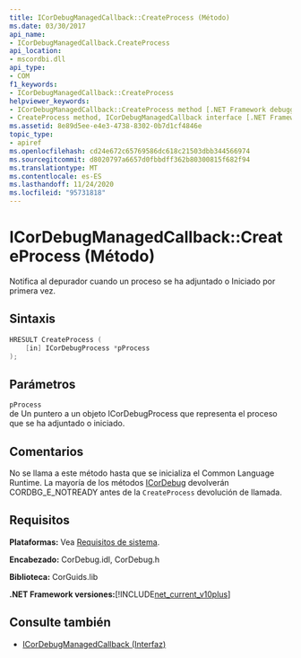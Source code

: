 ```yaml
---
title: ICorDebugManagedCallback::CreateProcess (Método)
ms.date: 03/30/2017
api_name:
- ICorDebugManagedCallback.CreateProcess
api_location:
- mscordbi.dll
api_type:
- COM
f1_keywords:
- ICorDebugManagedCallback::CreateProcess
helpviewer_keywords:
- ICorDebugManagedCallback::CreateProcess method [.NET Framework debugging]
- CreateProcess method, ICorDebugManagedCallback interface [.NET Framework debugging]
ms.assetid: 8e89d5ee-e4e3-4738-8302-0b7d1cf4846e
topic_type:
- apiref
ms.openlocfilehash: cd24e672c65769586dc618c21503dbb344566974
ms.sourcegitcommit: d8020797a6657d0fbbdff362b80300815f682f94
ms.translationtype: MT
ms.contentlocale: es-ES
ms.lasthandoff: 11/24/2020
ms.locfileid: "95731818"
---
```

# <a name="icordebugmanagedcallbackcreateprocess-method"></a>ICorDebugManagedCallback::CreateProcess (Método)

Notifica al depurador cuando un proceso se ha adjuntado o Iniciado por primera vez.  
  
## <a name="syntax"></a>Sintaxis  
  
```cpp  
HRESULT CreateProcess (  
    [in] ICorDebugProcess *pProcess  
);  
```  
  
## <a name="parameters"></a>Parámetros  

 `pProcess`  
 de Un puntero a un objeto ICorDebugProcess que representa el proceso que se ha adjuntado o iniciado.  
  
## <a name="remarks"></a>Comentarios  

 No se llama a este método hasta que se inicializa el Common Language Runtime. La mayoría de los métodos [ICorDebug](icordebug-interface.md) devolverán CORDBG_E_NOTREADY antes de la `CreateProcess` devolución de llamada.  
  
## <a name="requirements"></a>Requisitos  

 **Plataformas:** Vea [Requisitos de sistema](../../get-started/system-requirements.md).  
  
 **Encabezado:** CorDebug.idl, CorDebug.h  
  
 **Biblioteca:** CorGuids.lib  
  
 **.NET Framework versiones:**[!INCLUDE[net_current_v10plus](../../../../includes/net-current-v10plus-md.md)]  
  
## <a name="see-also"></a>Consulte también

- [ICorDebugManagedCallback (Interfaz)](icordebugmanagedcallback-interface.md)
